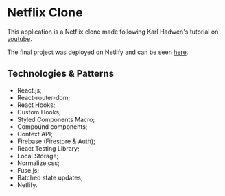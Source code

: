 # Netflix Clone

This application is a Netflix clone made following Karl Hadwen's tutorial on [youtube](https://www.youtube.com/watch?v=x_EEwGe-a9o&ab_channel=KarlHadwen). 

The final project was deployed on Netlify and can be seen [here](https://netflix-malu.netlify.app/).

## Technologies & Patterns
- React.js;
- React-router-dom;
- React Hooks;
- Custom Hooks;
- Styled Components Macro;
- Compound components;
- Context API;
- Firebase (Firestore & Auth);
- React Testing Library;
- Local Storage;
- Normalize.css;
- Fuse.js;
- Batched state updates;
- Netlify.